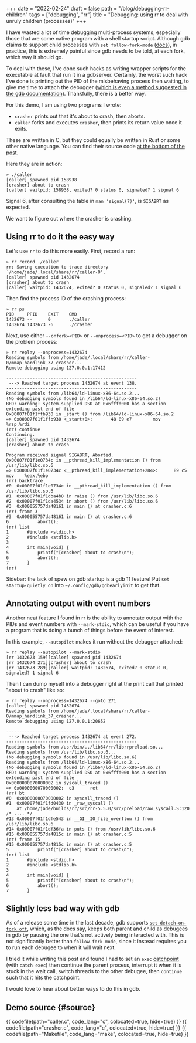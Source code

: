 +++
date = "2022-02-24"
draft = false
path = "/blog/debugging-rr-children"
tags = ["debugging", "rr"]
title = "Debugging: using rr to deal with unruly children (processes)"
+++

I have wasted a lot of time debugging multi-process systems, especially those
that are some native program with a shell startup script. Although gdb claims
to support child processes with `set follow-fork-mode`
([docs][gdb-follow-fork-mode]), in practice, this is extremely painful since
gdb needs to be told, at each fork, which way it should go.

To deal with these, I've done such hacks as writing wrapper scripts for the
executable at fault that run it in a gdbserver. Certainly, the worst such hack
I've done is printing out the PID of the misbehaving process then waiting, to
give me time to attach the debugger ([which is even a method suggested in the gdb
documentation][gdb-sleep]). Thankfully, there is a better way.

[gdb-follow-fork-mode]: https://docs.jade.fyi/gnu/gdb/gdb.html#index-set-follow_002dfork_002dmode
[gdb-sleep]: https://docs.jade.fyi/gnu/gdb/gdb.html#Forks

For this demo, I am using two programs I wrote:

- `crasher` prints out that it's about to crash, then aborts.
- `caller` forks and executes `crasher`, then prints its return value once it
   exits.

These are written in C, but they could equally be written in Rust or some other
native language. You can find their source code [at the bottom of the
post](#source).

Here they are in action:

```
» ./caller
[caller] spawned pid 158938
[crasher] about to crash
[caller] waitpid: 158938, exited? 0 status 0, signaled? 1 signal 6
```

Signal 6, after consulting the table in `man 'signal(7)'`, is `SIGABRT` as
expected.

We want to figure out where the crasher is crashing.

## Using rr to do it the easy way

Let's use `rr` to do this more easily. First, record a run:

```
» rr record ./caller
rr: Saving execution to trace directory `/home/jade/.local/share/rr/caller-0'.
[caller] spawned pid 1432674
[crasher] about to crash
[caller] waitpid: 1432674, exited? 0 status 0, signaled? 1 signal 6
```

Then find the process ID of the crashing process:

```
» rr ps
PID     PPID    EXIT    CMD
1432673 --      0       ./caller
1432674 1432673 -6      ./crasher
```

Next, use either `--onfork=<PID>` or `--onprocess=<PID>` to get a debugger on
the problem process:

```
» rr replay --onprocess=1432674
Reading symbols from /home/jade/.local/share/rr/caller-0/mmap_hardlink_37_crasher...
Remote debugging using 127.0.0.1:17412

--------------------------------------------------
 ---> Reached target process 1432674 at event 138.
--------------------------------------------------
Reading symbols from /lib64/ld-linux-x86-64.so.2...
(No debugging symbols found in /lib64/ld-linux-x86-64.so.2)
BFD: warning: system-supplied DSO at 0x6fffd000 has a section extending past end of file
0x00007f01f1ffb930 in _start () from /lib64/ld-linux-x86-64.so.2
=> 0x00007f01f1ffb930 <_start+0>:       48 89 e7        mov    %rsp,%rdi
(rr) continue
Continuing.
[caller] spawned pid 1432674
[crasher] about to crash

Program received signal SIGABRT, Aborted.
0x00007f01f1e0734c in __pthread_kill_implementation () from /usr/lib/libc.so.6
=> 0x00007f01f1e0734c <__pthread_kill_implementation+284>:      89 c5   mov    %eax,%ebp
(rr) backtrace
#0  0x00007f01f1e0734c in __pthread_kill_implementation () from /usr/lib/libc.so.6
#1  0x00007f01f1dba4b8 in raise () from /usr/lib/libc.so.6
#2  0x00007f01f1da4534 in abort () from /usr/lib/libc.so.6
#3  0x000055757da48161 in main () at crasher.c:6
(rr) frame 3
#3  0x000055757da48161 in main () at crasher.c:6
6           abort();
(rr) list
1       #include <stdio.h>
2       #include <stdlib.h>
3
4       int main(void) {
5           printf("[crasher] about to crash\n");
6           abort();
7       }
(rr)
```

Sidebar: the lack of spew on gdb startup is a gdb 11 feature! Put `set
startup-quietly on` into `~/.config/gdb/gdbearlyinit` to get that.

## Annotating output with event numbers

Another neat feature I found in rr is the ability to annotate output with the
PIDs and event numbers with `--mark-stdio`, which can be useful if you have a
program that is doing a bunch of things before the event of interest.

In this example, `--autopilot` makes it run without the debugger attached:

```
» rr replay --autopilot --mark-stdio
[rr 1432673 159][caller] spawned pid 1432674
[rr 1432674 271][crasher] about to crash
[rr 1432673 289][caller] waitpid: 1432674, exited? 0 status 0, signaled? 1 signal 6
```

Then I can dump myself into a debugger right at the print call that printed
"about to crash" like so:

```
» rr replay --onprocess=1432674 --goto 271
[caller] spawned pid 1432674
Reading symbols from /home/jade/.local/share/rr/caller-0/mmap_hardlink_37_crasher...
Remote debugging using 127.0.0.1:20652

--------------------------------------------------
 ---> Reached target process 1432674 at event 272.
--------------------------------------------------
Reading symbols from /usr/bin/../lib64/rr/librrpreload.so...
Reading symbols from /usr/lib/libc.so.6...
(No debugging symbols found in /usr/lib/libc.so.6)
Reading symbols from /lib64/ld-linux-x86-64.so.2...
(No debugging symbols found in /lib64/ld-linux-x86-64.so.2)
BFD: warning: system-supplied DSO at 0x6fffd000 has a section extending past end of file
0x0000000070000002 in syscall_traced ()
=> 0x0000000070000002:  c3      ret
(rr) bt
#0  0x0000000070000002 in syscall_traced ()
#1  0x00007f01f1fd0430 in _raw_syscall ()
    at /home/jade/builds/rr/src/rr-5.5.0/src/preload/raw_syscall.S:120
/* .... */
#13 0x00007f01f1dfe543 in __GI__IO_file_overflow () from /usr/lib/libc.so.6
#14 0x00007f01f1df36fa in puts () from /usr/lib/libc.so.6
#15 0x000055757da4815c in main () at crasher.c:5
(rr) frame 15
#15 0x000055757da4815c in main () at crasher.c:5
5           printf("[crasher] about to crash\n");
(rr) list
1       #include <stdio.h>
2       #include <stdlib.h>
3
4       int main(void) {
5           printf("[crasher] about to crash\n");
6           abort();
7       }
```

## Slightly less bad way with gdb

As of a release some time in the last decade, gdb supports [`set detach-on-fork
off`](detach-on-fork), which, as the docs say, keeps both parent and child as
debugees in gdb by pausing the one that's not actively being interacted with.
This is not significantly better than `follow-fork-mode`, since it instead
requires you to run each debugee to when it will wait next.

I tried it while writing this post and found I had to set an `exec`
[catchpoint](catchpoint) (with `catch exec`) then continue the parent process,
interrupt it when it is stuck in the wait call, switch threads to the other
debugee, then `continue` such that it hits the catchpoint.

I would love to hear about better ways to do this in gdb.

[detach-on-fork]: https://docs.jade.fyi/gnu/gdb/gdb.html#index-set-detach_002don_002dfork

## Demo source {#source}

{{ codefile(path="caller.c", code_lang="c", colocated=true, hide=true) }}
{{ codefile(path="crasher.c", code_lang="c", colocated=true, hide=true) }}
{{ codefile(path="Makefile", code_lang="make", colocated=true, hide=true) }}

